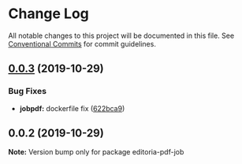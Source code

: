 # Change Log

All notable changes to this project will be documented in this file.
See [Conventional Commits](https://conventionalcommits.org) for commit guidelines.

<a name="0.0.3"></a>
## [0.0.3](https://gitlab.coko.foundation/editoria/editoria/compare/editoria-pdf-job@0.0.2...editoria-pdf-job@0.0.3) (2019-10-29)


### Bug Fixes

* **jobpdf:** dockerfile fix ([622bca9](https://gitlab.coko.foundation/editoria/editoria/commit/622bca9))




<a name="0.0.2"></a>
## 0.0.2 (2019-10-29)




**Note:** Version bump only for package editoria-pdf-job
